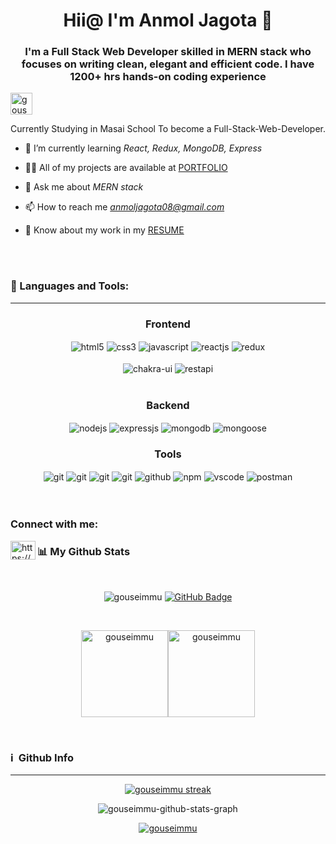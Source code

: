  
  <h1 align="center">
    Hii@  I'm Anmol Jagota 👋 </h1>
     <h3 align="center">I'm a Full Stack Web Developer skilled in MERN stack who focuses on writing clean, elegant and efficient code.
I have 1200+ hrs hands-on coding experience</h3>
    <img src="https://www.web24zone.com/wp-content/uploads/2022/09/2c778e_89d09c380b7b4a09bcdbcb329c4734b3_mv2.gif" width="35vh" alt="gouse">
   
   




<!----------------------------------- About Section ------------------------------------>

<p>Currently Studying in Masai School To become a Full-Stack-Web-Developer. 
    <br>




- 🌱 I’m currently learning *React, Redux, MongoDB, Express*

- 👨‍💻 All of my projects are available at <a href="https://anmoljagota.github.io/" rel="noopener noreferrer" target="_blank">PORTFOLIO</a>

- 💬 Ask me about *MERN stack*

- 📫 How to reach me *anmoljagota08@gmail.com*

- 📄 Know about my work in my <a href="https://drive.google.com/file/d/1l3doE56pdQO9xBHt5hajrk7TfO9SEJ0p/view?usp=sharing" rel="noopener noreferrer" download target="_blank">RESUME</a>


<br>
<!-----------------------------------------------technical tools---------------------------------------->
</br>
<h3> 🚀 Languages and Tools:</h3>
<hr />
<div align="center">
 
 <div align="center"><h3 align="center">Frontend</h3>
<img src="https://img.shields.io/badge/html5-%23E34F26.svg?style=for-the-badge&logo=html5&logoColor=white" align="center" alt="html5">
<img src = "https://img.shields.io/badge/css3-%231572B6.svg?style=for-the-badge&logo=css3&logoColor=white" align="center" alt="css3">
<img src ="https://img.shields.io/badge/javascript-%23323330.svg?style=for-the-badge&logo=javascript&logoColor=%23F7DF1E" align="center" alt="javascript">
<img src="https://img.shields.io/badge/React-20232A?style=for-the-badge&logo=react&logoColor=61DAFB"  align="center" alt="reactjs" />
<img src="https://img.shields.io/badge/Redux-593D88?style=for-the-badge&logo=redux&logoColor=white"  align="center" alt="redux" />
<br/>
<br/>
  <img src = "https://img.shields.io/badge/chakra ui-%234ED1C5.svg?style=for-the-badge&logo=chakraui&logoColor=white" align="center" alt="chakra-ui"/>
  <img src="https://img.shields.io/badge/rest api-%23000000.svg?style=for-the-badge&logo=flask&logoColor=white" align="center" alt="restapi"/>
  
</div>
 <br/>
  <div align="center"><h3 align="center">Backend</h3> 
<img src="https://img.shields.io/badge/Node.js-339933?style=for-the-badge&logo=nodedotjs&logoColor=white" align="center" alt="nodejs" />
<img src="https://img.shields.io/badge/Express.js-000000?style=for-the-badge&logo=express&logoColor=white" align="center" alt="expressjs"/>
<img src="https://img.shields.io/badge/MongoDB-4EA94B?style=for-the-badge&logo=mongodb&logoColor=white" align="center" alt="mongodb"/>
<img src="https://img.shields.io/badge/mongoose-%2300f.svg?style=for-the-badge&logo=fastify&logoColor=white" align="center" alt="mongoose"/>
 </div>
 
 <div align="center"><h3 align="center">Tools</h3> 
  <img src="https://img.shields.io/badge/heroku-%23430098.svg?style=for-the-badge&logo=heroku&logoColor=white" align="center" alt="git"/>
   <img src="https://img.shields.io/badge/netlify-%23000000.svg?style=for-the-badge&logo=netlify&logoColor=#00C7B7" align="center" alt="git"/>
   <img src="https://img.shields.io/badge/vercel-%23000000.svg?style=for-the-badge&logo=vercel&logoColor=whit" align="center" alt="git"/>
   <img src="https://img.shields.io/badge/Git-f44d27?style=for-the-badge&logo=git&logoColor=white"  align="center" alt="git"/>
   <img src="https://img.shields.io/badge/GitHub-100000?style=for-the-badge&logo=github&logoColor=white"  align="center" alt="github"/>
   <img src = "https://img.shields.io/badge/NPM-%23000000.svg?style=for-the-badge&logo=npm&logoColor=white" align="center" alt="npm">
   <img src="https://img.shields.io/badge/Visual%20Studio-5C2D91.svg?style=for-the-badge&logo=visual-studio&logoColor=white"  align="center" alt="vscode"/>
   <img src ="https://img.shields.io/badge/Postman-FF6C37?style=for-the-badge&logo=postman&logoColor=white" align="center" alt="postman">
     <br />
     <br />
 

</div>
  <br/>

<!----------------------------------- Social Media Links Section ------------------------------------>

<h3 align="left">Connect with me:</h3>
<p align="left">
<a href="https://www.linkedin.com/in/anmol-75084-jagota/" target="blank"><img align="left" src="https://raw.githubusercontent.com/rahuldkjain/github-profile-readme-generator/master/src/images/icons/Social/linked-in-alt.svg" alt="https://www.linkedin.com/in/deepak-kumar-40004b86/" height="30" width="40" /></a>
</p>

<!------------------------------------- githuib status part -------------------------------->


<h3 align="left" margin="50px 0px 0px 0px"> 📊 My Github Stats</h3>
<br/>
<p align="center"> <img src="https://komarev.com/ghpvc/?username=Anmoljagota&label=Profile%20views&color=0e75b6&style=flat" alt="gouseimmu" />
<a href="https://github.com/Anmoljagota?tab=followers"><img src="https://img.shields.io/github/followers/Anmoljagota?label=Followers&style=social" alt="GitHub Badge"></a>
</p>
  <br/>
  


<p>
<img align="center" src="https://github-readme-stats.vercel.app/api?username=Anmoljagota&bg_color=0D1117&color=2196f3&count_private=true&show_icons=true&include_all_commits=true&hide=issues,contribs&border_radius=0&locale=en" alt="gouseimmu" height="139"/><img align="center" src="https://github-readme-stats.vercel.app/api/top-langs/?username=gouseimmu&bg_color=0D1117&color=2196f3&layout=compact&border_radius=0" alt="gouseimmu" height="139" />
</p>

<br/>

 <div align="left">
 <h3>ℹ️ &nbsp;Github Info</h3>
 <hr/>
 	
<p align="center">
    <a href="https://github.com/gouseimmu/github-readme-streak-stats">
        <img title="🔥 Get streak stats for your profile at git.io/streak-stats" alt="gouseimmu streak" src="https://github-readme-streak-stats.herokuapp.com/?user=Anmoljagota&theme=black-ice&hide_border=true&stroke=0000&background=060A0CD0"/>
    </a>
</p>
  
 

 <p align="center"<a href="#"><img alt="gouseimmu-github-stats-graph" src="https://github-readme-activity-graph.cyclic.app/graph?username=Anmoljagota&bg_color=0D1117&color=42a5f5&line=42a5f5&point=FFFFFF&hide_border=true&"/></a></p>

<p align="center"> <a href="https://github.com/Anmoljagota"><img src="https://github-profile-trophy.vercel.app/?username=Anmoljagota&margin-w=5&theme=radical" alt="gouseimmu" /></a> </p>

 </div>


<!--
**gouseimmu/gouseimmu** is a ✨ _special_ ✨ repository because its `README.md` (this file) appears on your GitHub profile.
Here are some ideas to get you started:
- 🔭 I’m currently working on Project
